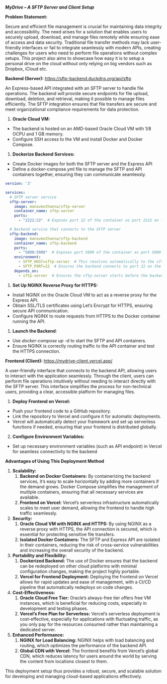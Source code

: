 ﻿***MyDrive – A SFTP Server and Client Setup***

**Problem Statement:**

Secure and efficient file management is crucial for maintaining data integrity and accessibility. The need arises for a solution that enables users to securely upload, download, and manage files remotely while ensuring ease of access and data security. Traditional file transfer methods may lack user-friendly interfaces or fail to integrate seamlessly with modern APIs, creating challenges for users who need to perform file operations without complex setups. This project also aims to showcase how easy it is to setup a personal drive on the cloud without only relying on big vendors such as Dropbox, iCloud etc.

**Backend (Server):** <https://sftp-backend.duckdns.org/api/sftp>

An Express-based API integrated with an SFTP server to handle file operations. The backend will provide secure endpoints for file upload, download, deletion, and retrieval, making it possible to manage files efficiently. The SFTP integration ensures that file transfers are secure and meet organizational compliance requirements for data protection.

1. **Oracle Cloud VM:** 
- The backend is hosted on an AMD-based Oracle Cloud VM with 1/8 OCPU and 1 GB memory.
- Configure SSH access to the VM and install Docker and Docker Compose.
1. **Dockerize Backend Services:**
- Create Docker images for both the SFTP server and the Express API
- Define a docker-compose.yml file to manage the SFTP and API containers together, ensuring they can communicate seamlessly.

```yaml
version: '3'

services:
  # SFTP server service
  sftp-server:
    image: manavmuthanna/sftp-server
    container_name: sftp-server
    ports:
      - "2222:22"  # Exposes port 22 of the container as port 2222 on the host machine

  # Backend service that connects to the SFTP server
  sftp-backend:
    image: manavmuthanna/sftp-backend
    container_name: sftp-backend
    ports:
      - "5000:5000"  # Exposes port 5000 of the container as port 5000 on the host machine
    environment:
      - SFTP_HOST=sftp-server  # This resolves automatically to the sftp-server container
      - SFTP_PORT=22  # Ensures the backend connects to port 22 on the sftp-server container
    depends_on:
      - sftp-server  # Ensures the sftp-server starts before the backend service
```
1. **Set Up NGINX Reverse Proxy for HTTPS:**
- Install NGINX on the Oracle Cloud VM to act as a reverse proxy for the Express API.
- Obtain SSL/TLS certificates using Let’s Encrypt for HTTPS, ensuring secure API communication.
- Configure NGINX to route requests from HTTPS to the Docker container running the API.
1. **Launch the Backend**:
- Use *docker-compose up -d* to start the SFTP and API containers.
- Ensure NGINX is correctly routing traffic to the API container and test the HTTPS connection.

**Frontend (Client):** <https://mydrive-client.vercel.app/>

A user-friendly interface that connects to the backend API, allowing users to interact with the application seamlessly. Through the client, users can perform file operations intuitively without needing to interact directly with the SFTP server. This interface simplifies the process for non-technical users, providing a clear, accessible platform for managing files.

1. **Deploy Frontend on Vercel:**
- Push your frontend code to a GitHub repository.
- Link the repository to Vercel and configure it for automatic deployments.
- Vercel will automatically detect your framework and set up serverless functions if needed, ensuring that your frontend is distributed globally.
2. **Configure Environment Variables:**
- Set up necessary environment variables (such as API endpoint) in Vercel for seamless connectivity to the backend



**Advantages of Using This Deployment Method**

1. **Scalability:**
   1. **Backend on Docker Containers:** By containerizing the backend services, it’s easy to scale horizontally by adding more containers if the demand grows. Docker Compose simplifies the management of multiple containers, ensuring that all necessary services are available.
   1. **Frontend on Vercel:** Vercel’s serverless infrastructure automatically scales to meet user demand, allowing the frontend to handle high traffic seamlessly.
1. **Security:**
   1. **Oracle Cloud VM with NGINX and HTTPS:** By using NGINX as a reverse proxy with HTTPS, the API connection is secured, which is essential for protecting sensitive file transfers.
   1. **Isolated Docker Containers:** The SFTP and Express API are isolated in their containers, reducing the risk of cross-service vulnerabilities and increasing the overall security of the backend.
1. **Portability and Flexibility:**
   1. **Dockerized Backend:** The use of Docker ensures that the backend can be redeployed on other cloud platforms with minimal configuration changes, making the project highly portable.
   1. **Vercel for Frontend Deployment:** Deploying the frontend on Vercel allows for rapid updates and ease of management, with a CI/CD pipeline that automatically redeploys on code changes.
1. **Cost-Effectiveness:**
   1. **Oracle Cloud Free Tier:** Oracle’s always-free tier offers free VM instances, which is beneficial for reducing costs, especially in development and testing phases.
   1. **Vercel’s Free Plan for Serverless:** Vercel’s serverless deployment is cost-effective, especially for applications with fluctuating traffic, as you only pay for the resources consumed rather than maintaining a dedicated server.
1. **Enhanced Performance:**
   1. **NGINX for Load Balancing:** NGINX helps with load balancing and routing, which optimizes the performance of the backend API.
   1. **Global CDN with Vercel:** The frontend benefits from Vercel’s global CDN, which reduces latency for users around the world by serving the content from locations closest to them.

This deployment setup thus provides a robust, secure, and scalable solution for developing and managing cloud-based applications effectively.
